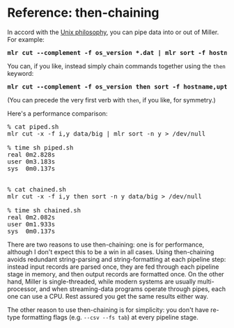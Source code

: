 <!---  PLEASE DO NOT EDIT DIRECTLY. EDIT THE .md.in FILE PLEASE. --->
# Reference: then-chaining

In accord with the [Unix philosophy](http://en.wikipedia.org/wiki/Unix_philosophy), you can pipe data into or out of Miller. For example:

<pre class="pre-highlight-non-pair">
<b>mlr cut --complement -f os_version *.dat | mlr sort -f hostname,uptime</b>
</pre>

You can, if you like, instead simply chain commands together using the `then` keyword:

<pre class="pre-highlight-non-pair">
<b>mlr cut --complement -f os_version then sort -f hostname,uptime *.dat</b>
</pre>

(You can precede the very first verb with `then`, if you like, for symmetry.)

Here's a performance comparison:

<pre class="pre-non-highlight-non-pair">
% cat piped.sh
mlr cut -x -f i,y data/big | mlr sort -n y > /dev/null

% time sh piped.sh
real 0m2.828s
user 0m3.183s
sys  0m0.137s


% cat chained.sh
mlr cut -x -f i,y then sort -n y data/big > /dev/null

% time sh chained.sh
real 0m2.082s
user 0m1.933s
sys  0m0.137s
</pre>

There are two reasons to use then-chaining: one is for performance, although I don't expect this to be a win in all cases.  Using then-chaining avoids redundant string-parsing and string-formatting at each pipeline step: instead input records are parsed once, they are fed through each pipeline stage in memory, and then output records are formatted once. On the other hand, Miller is single-threaded, while modern systems are usually multi-processor, and when streaming-data programs operate through pipes, each one can use a CPU.  Rest assured you get the same results either way.

The other reason to use then-chaining is for simplicity: you don't have re-type formatting flags (e.g. `--csv --fs tab`) at every pipeline stage.
